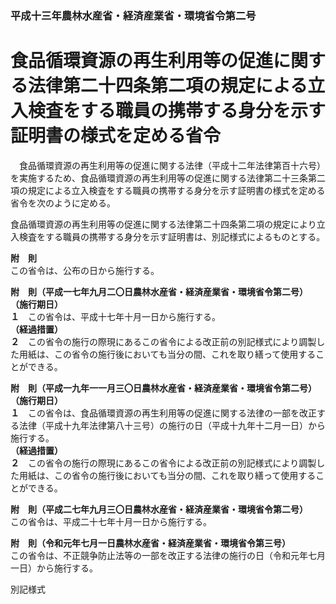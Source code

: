 ### 平成十三年農林水産省・経済産業省・環境省令第二号  
# 食品循環資源の再生利用等の促進に関する法律第二十四条第二項の規定による立入検査をする職員の携帯する身分を示す証明書の様式を定める省令  
　食品循環資源の再生利用等の促進に関する法律（平成十二年法律第百十六号）を実施するため、食品循環資源の再生利用等の促進に関する法律第二十三条第二項の規定による立入検査をする職員の携帯する身分を示す証明書の様式を定める省令を次のように定める。  
  
食品循環資源の再生利用等の促進に関する法律第二十四条第二項の規定により立入検査をする職員の携帯する身分を示す証明書は、別記様式によるものとする。  
  
**附　則**  
この省令は、公布の日から施行する。  
  
**附　則（平成一七年九月二〇日農林水産省・経済産業省・環境省令第二号）**  
**（施行期日）**  
**１**　この省令は、平成十七年十月一日から施行する。  
**（経過措置）**  
**２**　この省令の施行の際現にあるこの省令による改正前の別記様式により調製した用紙は、この省令の施行後においても当分の間、これを取り繕って使用することができる。  
  
**附　則（平成一九年一一月三〇日農林水産省・経済産業省・環境省令第二号）**  
**（施行期日）**  
**１**　この省令は、食品循環資源の再生利用等の促進に関する法律の一部を改正する法律（平成十九年法律第八十三号）の施行の日（平成十九年十二月一日）から施行する。  
**（経過措置）**  
**２**　この省令の施行の際現にあるこの省令による改正前の別記様式により調製した用紙は、この省令の施行後においても当分の間、これを取り繕って使用することができる。  
  
**附　則（平成二七年九月三〇日農林水産省・経済産業省・環境省令第二号）**  
この省令は、平成二十七年十月一日から施行する。  
  
**附　則（令和元年七月一日農林水産省・経済産業省・環境省令第三号）**  
この省令は、不正競争防止法等の一部を改正する法律の施行の日（令和元年七月一日）から施行する。  
  
別記様式
          
        